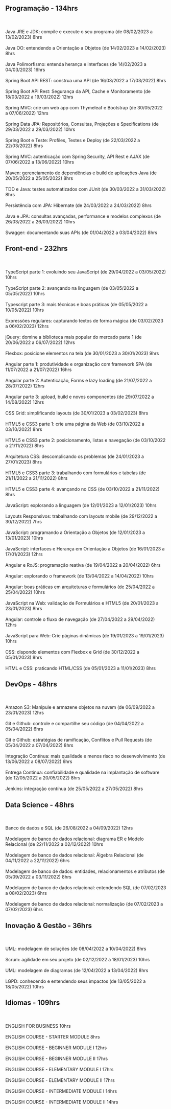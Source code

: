 <b><h2> Programação - 134hrs</h2></b>
<br></br>Java JRE e JDK: compile e execute o seu programa (de 08/02/2023 a 13/02/2023) 8hrs
<br></br>Java OO: entendendo a Orientação a Objetos (de 14/02/2023 a 14/02/2023) 8hrs
<br></br>Java Polimorfismo: entenda herança e interfaces (de 14/02/2023 a 04/03/2023) 16hrs
<br></br>Spring Boot API REST: construa uma API (de 16/03/2022 a 17/03/2022) 8hrs
<br></br>Spring Boot API Rest: Segurança da API, Cache e Monitoramento (de 18/03/2022 a 19/03/2022) 12hrs
<br></br>Spring MVC: crie um web app com Thymeleaf e Bootstrap (de 30/05/2022 a 07/06/2022) 12hrs
<br></br>Spring Data JPA: Repositórios, Consultas, Projeções e Specifications (de 29/03/2022 a 29/03/2022) 10hrs
<br></br>Spring Boot e Teste: Profiles, Testes e Deploy (de 22/03/2022 a 22/03/2022) 8hrs
<br></br>Spring MVC: autenticação com Spring Security, API Rest e AJAX (de 07/06/2022 a 13/06/2022) 10hrs
<br></br>Maven: gerenciamento de dependências e build de aplicações Java (de 20/05/2022 a 25/05/2022) 8hrs
<br></br>TDD e Java: testes automatizados com JUnit (de 30/03/2022 a 31/03/2022) 8hrs
<br></br>Persistência com JPA: Hibernate (de 24/03/2022 a 24/03/2022) 8hrs
<br></br>Java e JPA: consultas avançadas, performance e modelos complexos (de 26/03/2022 a 26/03/2022) 10hrs
<br></br>Swagger: documentando suas APIs (de 01/04/2022 a 03/04/2022) 8hrs

<h2><b>Front-end - 232hrs</b></h2>
<br></br>TypeScript parte 1: evoluindo seu JavaScript (de 29/04/2022 a 03/05/2022) 10hrs
<br></br>TypeScript parte 2: avançando na linguagem (de 03/05/2022 a 05/05/2022) 10hrs
<br></br>Typescript parte 3: mais técnicas e boas práticas (de 05/05/2022 a 10/05/2022) 10hrs
<br></br>Expressões regulares: capturando textos de forma mágica (de 03/02/2023 a 06/02/2023) 12hrs
<br></br>jQuery: domine a biblioteca mais popular do mercado parte 1 (de 20/06/2022 a 06/07/2022) 12hrs
<br></br>Flexbox: posicione elementos na tela (de 30/01/2023 a 30/01/2023) 9hrs
<br></br>Angular parte 1: produtividade e organização com framework SPA (de 11/07/2022 a 21/07/2022) 16hrs
<br></br>Angular parte 2: Autenticação, Forms e lazy loading (de 21/07/2022 a 28/07/2022) 12hrs
<br></br>Angular parte 3: upload, build e novos componentes (de 29/07/2022 a 14/08/2022) 12hrs
<br></br>CSS Grid: simplificando layouts (de 30/01/2023 a 03/02/2023) 8hrs
<br></br>HTML5 e CSS3 parte 1: crie uma página da Web (de 03/10/2022 a 03/10/2022) 8hrs
<br></br>HTML5 e CSS3 parte 2: posicionamento, listas e navegação (de 03/10/2022 a 21/11/2022) 8hrs
<br></br>Arquitetura CSS: descomplicando os problemas (de 24/01/2023 a 27/01/2023) 8hrs
<br></br>HTML5 e CSS3 parte 3: trabalhando com formulários e tabelas (de 21/11/2022 a 21/11/2022) 8hrs
<br></br>HTML5 e CSS3 parte 4: avançando no CSS (de 03/10/2022 a 21/11/2022) 8hrs
<br></br>JavaScript: explorando a linguagem (de 12/01/2023 a 12/01/2023) 10hrs
<br></br>Layouts Responsivos: trabalhando com layouts mobile (de 29/12/2022 a 30/12/2022) 7hrs
<br></br>JavaScript: programando a Orientação a Objetos (de 12/01/2023 a 13/01/2023) 10hrs
<br></br>JavaScript: interfaces e Herança em Orientação a Objetos (de 16/01/2023 a 17/01/2023) 12hrs
<br></br>Angular e RxJS: programação reativa (de 19/04/2022 a 20/04/2022) 6hrs
<br></br>Angular: explorando o framework (de 13/04/2022 a 14/04/2022) 10hrs
<br></br>Angular: boas práticas em arquiteturas e formulários (de 25/04/2022 a 25/04/2022) 10hrs
<br></br>JavaScript na Web: validação de Formulários e HTML5 (de 20/01/2023 a 23/01/2023) 8hrs
<br></br>Angular: controle o fluxo de navegação (de 27/04/2022 a 29/04/2022) 12hrs
<br></br>JavaScript para Web: Crie páginas dinâmicas (de 19/01/2023 a 19/01/2023) 10hrs
<br></br>CSS: dispondo elementos com Flexbox e Grid (de 30/12/2022 a 05/01/2023) 8hrs
<br></br>HTML e CSS: praticando HTML/CSS (de 05/01/2023 a 11/01/2023) 8hrs

<h2></b>DevOps - 48hrs</h2></b>
<br></br>Amazon S3: Manipule e armazene objetos na nuvem (de 06/09/2022 a 23/01/2023) 12hrs
<br></br>Git e Github: controle e compartilhe seu código (de 04/04/2022 a 05/04/2022) 6hrs
<br></br>Git e Github: estratégias de ramificação, Conflitos e Pull Requests (de 05/04/2022 a 07/04/2022) 8hrs
<br></br>Integração Contínua: mais qualidade e menos risco no desenvolvimento (de 13/06/2022 a 08/07/2022) 6hrs
<br></br>Entrega Contínua: confiabilidade e qualidade na implantação de software (de 12/05/2022 a 20/05/2022) 8hrs
<br></br>Jenkins: integração contínua (de 25/05/2022 a 27/05/2022) 8hrs

<h2><b>Data Science - 48hrs</h2></b>
<br></br>Banco de dados e SQL (de 26/08/2022 a 04/09/2022) 12hrs
<br></br>Modelagem de banco de dados relacional: diagrama ER e Modelo Relacional (de 22/11/2022 a 02/12/2022) 10hrs
<br></br>Modelagem de banco de dados relacional: Álgebra Relacional (de 04/11/2022 a 22/11/2022) 6hrs
<br></br>Modelagem de banco de dados: entidades, relacionamentos e atributos (de 05/09/2022 a 03/11/2022) 8hrs
<br></br>Modelagem de banco de dados relacional: entendendo SQL (de 07/02/2023 a 08/02/2023) 6hrs
<br></br>Modelagem de banco de dados relacional: normalização (de 07/02/2023 a 07/02/2023) 6hrs

<h2><b>Inovação & Gestão - 36hrs</h2></b>
<br></br>UML: modelagem de soluções (de 08/04/2022 a 10/04/2022) 8hrs
<br></br>Scrum: agilidade em seu projeto (de 02/12/2022 a 18/01/2023) 10hrs
<br></br>UML: modelagem de diagramas (de 12/04/2022 a 13/04/2022) 8hrs
<br></br>LGPD: conhecendo e entendendo seus impactos (de 13/05/2022 a 18/05/2022) 10hrs

<h2><b>Idiomas - 109hrs</b></h2>
<br></br>ENGLISH FOR BUSINESS 10hrs
<br></br>ENGLISH COURSE - STARTER MODULE 8hrs
<br></br>ENGLISH COURSE - BEGINNER MODULE I 12hrs
<br></br>ENGLISH COURSE - BEGINNER MODULE II 17hrs
<br></br>ENGLISH COURSE - ELEMENTARY MODULE I 17hrs
<br></br>ENGLISH COURSE - ELEMENTARY MODULE II 17hrs
<br></br>ENGLISH COURSE - INTERMEDIATE MODULE I 14hrs
<br></br>ENGLISH COURSE - INTERMEDIATE MODULE II 14hrs
